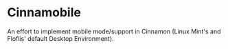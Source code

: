 # Cinnamobile

An effort to implement mobile mode/support in Cinnamon (Linux Mint's and Floflis' default Desktop Environment).
